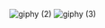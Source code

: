![giphy (2)](https://user-images.githubusercontent.com/30172661/206821430-67e2c57a-9a8a-4ca0-933d-74dc3d5cc639.gif)
![giphy (3)](https://user-images.githubusercontent.com/30172661/206822051-2858f330-36c9-4261-9d37-602dc2d44a1f.gif)





<!---
aarohi-joshi/aarohi-joshi is a ✨ special ✨ repository because its `README.md` (this file) appears on your GitHub profile.
You can click the Preview link to take a look at your changes.
--->
